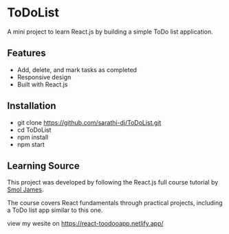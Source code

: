 # ToDoList

A mini project to learn React.js by building a simple ToDo list application.

## Features

- Add, delete, and mark tasks as completed
- Responsive design
- Built with React.js

## Installation

- git clone https://github.com/sarathi-dj/ToDoList.git
- cd ToDoList
- npm install
- npm start

## Learning Source

This project was developed by following the React.js full course tutorial by [Smol James](https://www.youtube.com/watch?v=82PXenL4MGg). 

The course covers React fundamentals through practical projects, including a ToDo list app similar to this one.

view my wesite on https://react-toodooapp.netlify.app/
